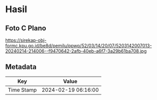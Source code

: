 # Hasil

## Foto C Plano

https://sirekap-obj-formc.kpu.go.id/be8d/pemilu/ppwp/52/03/14/20/07/5203142007013-20240214-214006--f9470642-2afb-40eb-a6f7-3a29b61ba708.jpg


## Metadata

| Key        | Value               |
| ---------- | ------------------- |
| Time Stamp | 2024-02-19 06:16:00 |



